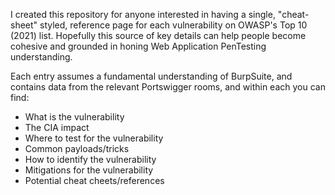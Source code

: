 I created this repository for anyone interested in having a single, "cheat-sheet" styled, reference page for each vulnerability on OWASP's Top 10 (2021) list.
Hopefully this source of key details can help people become cohesive and grounded in honing Web Application PenTesting understanding. 

Each entry assumes a fundamental understanding of BurpSuite, and contains data from the relevant Portswigger rooms, and within each you can find:
- What is the vulnerability
- The CIA impact
- Where to test for the vulnerability
- Common payloads/tricks
- How to identify the vulnerability
- Mitigations for the vulnerability
- Potential cheat cheets/references
